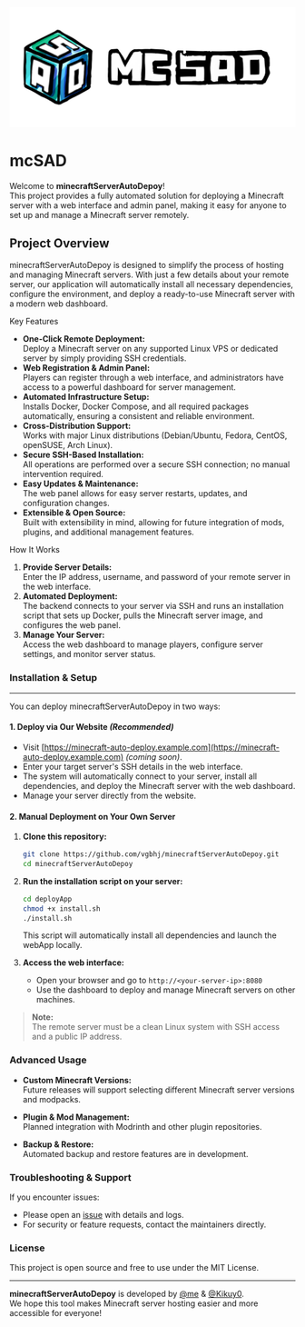 ![inqSerdiagram](https://github.com/vgbhj/minecraftServerAutoDepoy/blob/main/other/banner.png?raw=true)

# mcSAD

Welcome to **minecraftServerAutoDepoy**!  
This project provides a fully automated solution for deploying a Minecraft server with a web interface and admin panel, making it easy for anyone to set up and manage a Minecraft server remotely.

## Project Overview

minecraftServerAutoDepoy is designed to simplify the process of hosting and managing Minecraft servers. With just a few details about your remote server, our application will automatically install all necessary dependencies, configure the environment, and deploy a ready-to-use Minecraft server with a modern web dashboard.

Key Features

- **One-Click Remote Deployment:**  
  Deploy a Minecraft server on any supported Linux VPS or dedicated server by simply providing SSH credentials.
- **Web Registration & Admin Panel:**  
  Players can register through a web interface, and administrators have access to a powerful dashboard for server management.
- **Automated Infrastructure Setup:**  
  Installs Docker, Docker Compose, and all required packages automatically, ensuring a consistent and reliable environment.
- **Cross-Distribution Support:**  
  Works with major Linux distributions (Debian/Ubuntu, Fedora, CentOS, openSUSE, Arch Linux).
- **Secure SSH-Based Installation:**  
  All operations are performed over a secure SSH connection; no manual intervention required.
- **Easy Updates & Maintenance:**  
  The web panel allows for easy server restarts, updates, and configuration changes.
- **Extensible & Open Source:**  
  Built with extensibility in mind, allowing for future integration of mods, plugins, and additional management features.

 How It Works

1. **Provide Server Details:**  
   Enter the IP address, username, and password of your remote server in the web interface.
2. **Automated Deployment:**  
   The backend connects to your server via SSH and runs an installation script that sets up Docker, pulls the Minecraft server image, and configures the web panel.
3. **Manage Your Server:**  
   Access the web dashboard to manage players, configure server settings, and monitor server status.

### Installation & Setup
---
You can deploy minecraftServerAutoDepoy in two ways:

#### 1. Deploy via Our Website *(Recommended)*

- Visit [https://minecraft-auto-deploy.example.com](https://minecraft-auto-deploy.example.com) *(coming soon)*.
- Enter your target server's SSH details in the web interface.
- The system will automatically connect to your server, install all dependencies, and deploy the Minecraft server with the web dashboard.
- Manage your server directly from the website.

#### 2. Manual Deployment on Your Own Server

1. **Clone this repository:**
   ```sh
   git clone https://github.com/vgbhj/minecraftServerAutoDepoy.git
   cd minecraftServerAutoDepoy
   ```

2. **Run the installation script on your server:**
   ```sh
   cd deployApp
   chmod +x install.sh
   ./install.sh
   ```

   This script will automatically install all dependencies and launch the webApp locally.

3. **Access the web interface:**
   - Open your browser and go to `http://<your-server-ip>:8080`
   - Use the dashboard to deploy and manage Minecraft servers on other machines.

> **Note:**  
> The remote server must be a clean Linux system with SSH access and a public IP address.

### Advanced Usage

- **Custom Minecraft Versions:**  
  Future releases will support selecting different Minecraft server versions and modpacks.

- **Plugin & Mod Management:**  
  Planned integration with Modrinth and other plugin repositories.

- **Backup & Restore:**  
  Automated backup and restore features are in development.

### Troubleshooting & Support

If you encounter issues:

- Please open an [issue](https://github.com/vgbhj/minecraftServerAutoDepoy/issues) with details and logs.
- For security or feature requests, contact the maintainers directly.

### License

This project is open source and free to use under the MIT License.

---

**minecraftServerAutoDepoy** is developed by [@me](https://github.com/vgbhj) & [@Kikuy0](https://github.com/Kikuy0).  
We hope this tool makes Minecraft server hosting easier and more accessible for everyone!
